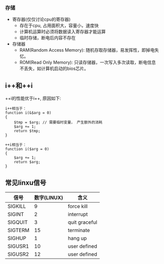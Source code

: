 ### 存储

- 寄存器(仅仅讨论cpu的寄存器)
    + 存在于cpu, 占用面积大，容量小，速度快
    + 计算机运算时必须将数据读入寄存器才能运算
    + 临时存储，断电后内容不存在
- 存储器
    + RAM(Random Access Memory): 随机存取存储器，易发挥性，即掉电失忆。
    + ROM(Read Only Memory): 只读存储器，一次写入多次读取，断电信息不丢失，如计算机启动的bios芯片。

## i++和++i

++i的性能优于i++, 原因如下:

```
i++相当于：
function i(&$arg = 0)
{
    $tmp = $arg; // 需要临时变量， 产生额外的消耗
    $arg += 1;
    return $tmp;
}

++i相当于：
function i($arg = 0)
{
    $arg += 1;
    return $arg;
}
```

## 常见linxu信号

信号|数字(LINUX)|含义
------|------|------
SIGKILL|9|force kill
SIGINT|2|interrupt
SIGQUIT|3|quit graceful
SIGTERM|15|terminate
SIGHUP|1|hang up
SIGUSR1|10|user defined
SIGUSR2|12|user defined

